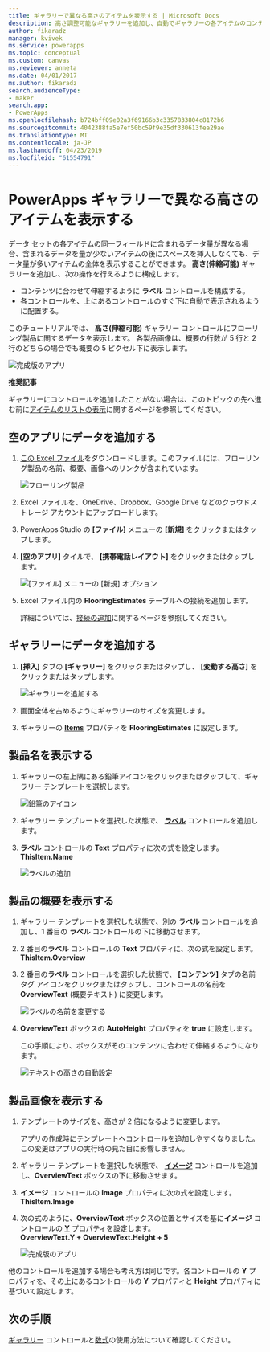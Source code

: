 ```yaml
---
title: ギャラリーで異なる高さのアイテムを表示する | Microsoft Docs
description: 高さ調整可能なギャラリーを追加し、自動でギャラリーの各アイテムのコンテンツの分量に合わせるように構成する
author: fikaradz
manager: kvivek
ms.service: powerapps
ms.topic: conceptual
ms.custom: canvas
ms.reviewer: anneta
ms.date: 04/01/2017
ms.author: fikaradz
search.audienceType:
- maker
search.app:
- PowerApps
ms.openlocfilehash: b724bff09e02a3f69166b3c3357833804c8172b6
ms.sourcegitcommit: 4042388fa5e7ef50bc59f9e35df330613fea29ae
ms.translationtype: MT
ms.contentlocale: ja-JP
ms.lasthandoff: 04/23/2019
ms.locfileid: "61554791"
---
```

# <a name="show-items-of-different-heights-in-a-powerapps-gallery"></a>PowerApps ギャラリーで異なる高さのアイテムを表示する
データ セットの各アイテムの同一フィールドに含まれるデータ量が異なる場合、含まれるデータを量が少ないアイテムの後にスペースを挿入しなくても、データ量が多いアイテムの全体を表示することができます。 **高さ(伸縮可能)** ギャラリーを追加し、次の操作を行えるように構成します。

* コンテンツに合わせて伸縮するように **ラベル** コントロールを構成する。
* 各コントロールを、上にあるコントロールのすぐ下に自動で表示されるように配置する。

このチュートリアルでは、 **高さ(伸縮可能)** ギャラリー コントロールにフローリング製品に関するデータを表示します。 各製品画像は、概要の行数が 5 行と 2 行のどちらの場合でも概要の 5 ピクセル下に表示します。

![完成版のアプリ](./media/gallery-dynamic-sizing/dynamic-app.png)

**推奨記事**

ギャラリーにコントロールを追加したことがない場合は、このトピックの先へ進む前に[アイテムのリストの表示](add-gallery.md)に関するページを参照してください。

## <a name="add-data-to-a-blank-app"></a>空のアプリにデータを追加する
1. [この Excel ファイル](https://az787822.vo.msecnd.net/documentation/get-started-from-data/FlooringEstimates.xlsx)をダウンロードします。このファイルには、フローリング製品の名前、概要、画像へのリンクが含まれています。

    ![フローリング製品](./media/gallery-dynamic-sizing/flooring-products.png)

2. Excel ファイルを、OneDrive、Dropbox、Google Drive などのクラウドストレージ アカウントにアップロードします。

3. PowerApps Studio の **[ファイル]** メニューの **[新規]** をクリックまたはタップします。

4. **[空のアプリ]** タイルで、 **[携帯電話レイアウト]** をクリックまたはタップします。

    ![[ファイル] メニューの [新規] オプション](./media/gallery-dynamic-sizing/blank-app.png)

5. Excel ファイル内の **FlooringEstimates** テーブルへの接続を追加します。

    詳細については、[接続の追加](add-data-connection.md)に関するページを参照してください。

## <a name="add-data-to-a-gallery"></a>ギャラリーにデータを追加する
1. **[挿入]** タブの **[ギャラリー]** をクリックまたはタップし、 **[変動する高さ]** をクリックまたはタップします。

    ![ギャラリーを追加する](./media/gallery-dynamic-sizing/add-flexible.png)
2. 画面全体を占めるようにギャラリーのサイズを変更します。

3. ギャラリーの **[Items](controls/properties-core.md)** プロパティを **FlooringEstimates** に設定します。

## <a name="show-the-product-names"></a>製品名を表示する
1. ギャラリーの左上隅にある鉛筆アイコンをクリックまたはタップして、ギャラリー テンプレートを選択します。

    ![鉛筆のアイコン](./media/gallery-dynamic-sizing/edit-template.png)

2. ギャラリー テンプレートを選択した状態で、 **[ラベル](controls/control-text-box.md)** コントロールを追加します。

3. **ラベル** コントロールの **Text** プロパティに次の式を設定します。<br>
   **ThisItem.Name**

    ![ラベルの追加](./media/gallery-dynamic-sizing/add-text-box.png)

## <a name="show-the-product-overviews"></a>製品の概要を表示する
1. ギャラリー テンプレートを選択した状態で、別の **ラベル** コントロールを追加し、1 番目の **ラベル** コントロールの下に移動させます。  

2. 2 番目の**ラベル** コントロールの **Text** プロパティに、次の式を設定します。<br> **ThisItem.Overview**

3. 2 番目の**ラベル** コントロールを選択した状態で、 **[コンテンツ]** タブの名前タグ アイコンをクリックまたはタップし、コントロールの名前を **OverviewText** (概要テキスト) に変更します。

    ![ラベルの名前を変更する](./media/gallery-dynamic-sizing/rename-text-box.png)

4. **OverviewText** ボックスの **AutoHeight** プロパティを **true** に設定します。

    この手順により、ボックスがそのコンテンツに合わせて伸縮するようになります。

      ![テキストの高さの自動設定](./media/gallery-dynamic-sizing/autoheight-text.png)

## <a name="show-the-product-images"></a>製品画像を表示する
1. テンプレートのサイズを、高さが 2 倍になるように変更します。

    アプリの作成時にテンプレートへコントロールを追加しやすくなりました。この変更はアプリの実行時の見た目に影響しません。

2. ギャラリー テンプレートを選択した状態で、 **[イメージ](controls/control-image.md)** コントロールを追加し、**OverviewText** ボックスの下に移動させます。

3. **イメージ** コントロールの **Image** プロパティに次の式を設定します。<br>
    **ThisItem.Image**

4. 次の式のように、**OverviewText** ボックスの位置とサイズを基に**イメージ** コントロールの **[Y](controls/properties-core.md)** プロパティを設定します。
   <br>**OverviewText.Y + OverviewText.Height + 5**

    ![完成版のアプリ](./media/gallery-dynamic-sizing/final-app.png)

他のコントロールを追加する場合も考え方は同じです。各コントロールの **Y** プロパティを、その上にあるコントロールの **Y** プロパティと **Height** プロパティに基づいて設定します。

## <a name="next-steps"></a>次の手順
[ギャラリー](working-with-forms.md) コントロールと[数式](working-with-formulas.md)の使用方法について確認してください。

